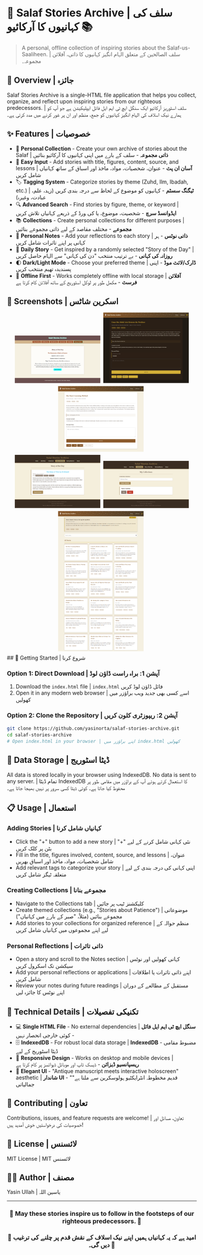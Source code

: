 
# 📜 Salaf Stories Archive | سلف کی کہانیوں کا آرکائیو 📚

> A personal, offline collection of inspiring stories about the Salaf-us-Saaliheen. | سلف الصالحین کے متعلق الہام انگیز کہانیوں کا ذاتی، آفلائن مجموعہ۔

## 🌟 Overview | جائزہ

Salaf Stories Archive is a single-HTML file application that helps you collect, organize, and reflect upon inspiring stories from our righteous predecessors. | سلف اسٹوریز آرکائیو ایک سنگل ایچ ٹی ایم ایل فائل ایپلیکیشن ہے جو آپ کو ہمارے نیک اسلاف کی الہام انگیز کہانیوں کو جمع، منظم اور ان پر غور کرنے میں مدد کرتی ہے۔

## ✨ Features | خصوصیات

- 🧐 **Personal Collection** - Create your own archive of stories about the Salaf | **ذاتی مجموعہ** - سلف کے بارے میں اپنی کہانیوں کا آرکائیو بنائیں
- 📝 **Easy Input** - Add stories with title, figures, content, source, and lessons | **آسان ان پٹ** - عنوان، شخصیات، مواد، ماخذ اور اسباق کے ساتھ کہانیاں شامل کریں
- 🏷️ **Tagging System** - Categorize stories by theme (Zuhd, Ilm, Ibadah, etc.) | **ٹیگنگ سسٹم** - کہانیوں کو موضوع کے لحاظ سے درجہ بندی کریں (زہد، علم، عبادت، وغیرہ)
- 🔍 **Advanced Search** - Find stories by figure, theme, or keyword | **ایڈوانسڈ سرچ** - شخصیت، موضوع، یا کی ورڈ کے ذریعے کہانیاں تلاش کریں
- 📚 **Collections** - Create personal collections for different purposes | **مجموعے** - مختلف مقاصد کے لیے ذاتی مجموعے بنائیں
- 📓 **Personal Notes** - Add your reflections to each story | **ذاتی نوٹس** - ہر کہانی پر اپنے تاثرات شامل کریں
- 🌙 **Daily Story** - Get inspired by a randomly selected "Story of the Day" | **روزانہ کی کہانی** - بے ترتیب منتخب "دن کی کہانی" سے الہام حاصل کریں
- 🌓 **Dark/Light Mode** - Choose your preferred theme | **ڈارک/لائٹ موڈ** - اپنی پسندیدہ تھیم منتخب کریں
- 🔄 **Offline First** - Works completely offline with local storage | **آفلائن فرسٹ** - مکمل طور پر لوکل اسٹوریج کے ساتھ آفلائن کام کرتا ہے


## 📸 Screenshots | اسکرین شاٹس

<div align="center">
  <img src="./pic (1).png" alt="Story Detail View" width="45%" style="display: inline-block; margin-right: 5px; margin-bottom: 5px; max-width: 45%;">
  <img src="./pic (2).png" alt="Adding a New Story" width="45%" style="display: inline-block; margin-bottom: 5px; max-width: 45%;">
</div>
<div align="center">
  <img src="./pic (3).png" alt="Collections View" width="45%" style="display: inline-block; margin-right: 5px; margin-bottom: 5px; max-width: 45%;">
</div>
<div align="center">
  <img src="./pic (5).png" alt="Story Detail View" width="45%" style="display: inline-block; margin-right: 5px; margin-bottom: 5px; max-width: 45%;">
  <img src="./pic (6).png" alt="Adding a New Story" width="45%" style="display: inline-block; margin-bottom: 5px; max-width: 45%;">
</div>
<div align="center">
  <img src="./pic (4).png" alt="Collections View" width="45%" style="display: inline-block; margin-right: 5px; margin-bottom: 5px; max-width: 45%;">
</div>
## 🚀 Getting Started | شروع کرنا

### Option 1: Direct Download | آپشن 1: براہ راست ڈاؤن لوڈ

1. Download the `index.html` file | `index.html` فائل ڈاؤن لوڈ کریں
2. Open it in any modern web browser | اسے کسی بھی جدید ویب براؤزر میں کھولیں

### Option 2: Clone the Repository | آپشن 2: ریپوزٹری کلون کریں

```bash
git clone https://github.com/yasinorta/salaf-stories-archive.git
cd salaf-stories-archive
# Open index.html in your browser | اپنے براؤزر میں index.html کھولیں
```


## 💾 Data Storage | ڈیٹا اسٹوریج

All data is stored locally in your browser using IndexedDB. No data is sent to any server. | تمام ڈیٹا IndexedDB کا استعمال کرتے ہوئے آپ کے براؤزر میں مقامی طور پر محفوظ کیا جاتا ہے۔ کوئی ڈیٹا کسی سرور پر نہیں بھیجا جاتا ہے۔

## 📋 Usage | استعمال

### Adding Stories | کہانیاں شامل کرنا

- Click the "+" button to add a new story | نئی کہانی شامل کرنے کے لیے "+" بٹن پر کلک کریں
- Fill in the title, figures involved, content, source, and lessons | عنوان، شامل شخصیات، مواد، ماخذ اور اسباق بھریں
- Add relevant tags to categorize your story | اپنی کہانی کی درجہ بندی کے لیے متعلقہ ٹیگز شامل کریں


### Creating Collections | مجموعے بنانا

- Navigate to the Collections tab | کلیکشنز ٹیب پر جائیں
- Create themed collections (e.g., "Stories about Patience") | موضوعاتی مجموعے بنائیں (مثلاً، "صبر کے بارے میں کہانیاں")
- Add stories to your collections for organized reference | منظم حوالہ کے لیے اپنے مجموعوں میں کہانیاں شامل کریں


### Personal Reflections | ذاتی تاثرات

- Open a story and scroll to the Notes section | کہانی کھولیں اور نوٹس سیکشن تک اسکرول کریں
- Add your personal reflections or applications | اپنے ذاتی تاثرات یا اطلاقات شامل کریں
- Review your notes during future readings | مستقبل کے مطالعے کے دوران اپنے نوٹس کا جائزہ لیں


## 🧰 Technical Details | تکنیکی تفصیلات

- 💻 **Single HTML File** - No external dependencies | **سنگل ایچ ٹی ایم ایل فائل** - کوئی خارجی انحصار نہیں
- 🗄️ **IndexedDB** - For robust local data storage | **IndexedDB** - مضبوط مقامی ڈیٹا اسٹوریج کے لیے
- 📱 **Responsive Design** - Works on desktop and mobile devices | **ریسپانسیو ڈیزائن** - ڈیسک ٹاپ اور موبائل ڈیوائسز پر کام کرتا ہے
- 🎨 **Elegant UI** - "Antique manuscript meets interactive holoscreen" aesthetic | **شاندار UI** - "قدیم مخطوطہ انٹرایکٹیو ہولوسکرین سے ملتا ہے" جمالیاتی


## 🤝 Contributing | تعاون

Contributions, issues, and feature requests are welcome! | تعاون، مسائل اور خصوصیات کی درخواستیں خوش آمدید ہیں!

## 📄 License | لائسنس

MIT License | MIT لائسنس

## 👨‍💻 Author | مصنف

Yasin Ullah | یاسین اللہ

---

<div align="center">
  <h3>🌟 May these stories inspire us to follow in the footsteps of our righteous predecessors. 🌟</h3>
  <h3>🌟 امید ہے کہ یہ کہانیاں ہمیں اپنے نیک اسلاف کے نقش قدم پر چلنے کی ترغیب دیں گی۔ 🌟</h3>
</div>
